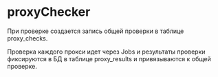# proxyChecker

При проверке создается запись общей проверки в таблице proxy_checks.

Проверка каждого прокси идет через Jobs и результаты проверки фиксируются в БД в таблице proxy_results и привязываются к общей проверке.
